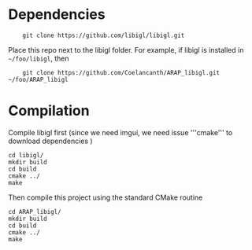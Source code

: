 # Dependencies
```
    git clone https://github.com/libigl/libigl.git
```

Place this repo next to the libigl folder. For example, if libigl is installed in ```~/foo/libigl```, then 
```
    git clone https://github.com/Coelancanth/ARAP_libigl.git ~/foo/ARAP_libigl
```
# Compilation

Compile libigl first (since we need imgui, we need issue '''cmake''' to download dependencies )
```
cd libigl/
mkdir build
cd build
cmake ../
make
```

Then compile this project using the standard CMake routine
``` 
cd ARAP_libigl/
mkdir build
cd build
cmake ../
make
```
